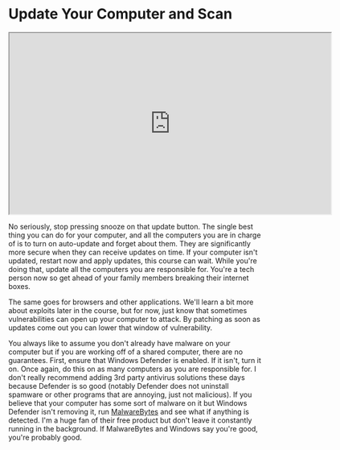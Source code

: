 # Update Your Computer and Scan

<iframe allowfullscreen height="360" src="https://www.youtube.com/embed/qnK9IHXhiqw?wmode=opaque" width="640"></iframe>  

No seriously, stop pressing snooze on that update button. The single
best thing you can do for your computer, and all the computers you are
in charge of is to turn on auto-update and forget about them. They are
significantly more secure when they can receive updates on time. If your
computer isn't updated, restart now and apply updates, this course can
wait. While you're doing that, update all the computers you are
responsible for. You're a tech person now so get ahead of your family
members breaking their internet boxes.

The same goes for browsers and other applications. We'll learn a bit
more about exploits later in the course, but for now, just know that
sometimes vulnerabilities can open up your computer to attack. By
patching as soon as updates come out you can lower that window of
vulnerability.

You always like to assume you don't already have malware on your
computer but if you are working off of a shared computer, there are no
guarantees. First, ensure that Windows Defender is enabled. If it isn't,
turn it on. Once again, do this on as many computers as you are
responsible for. I don't really recommend adding 3rd party antivirus
solutions these days because Defender is so good (notably Defender does
not uninstall spamware or other programs that are annoying, just not
malicious). If you believe that your computer has some sort of malware
on it but Windows Defender isn't removing it, run
<a href="https://www.malwarebytes.com/mwb-download/" rel="noopener"
target="_blank">MalwareBytes</a> and see what if anything is detected.
I'm a huge fan of their free product but don't leave it constantly
running in the background. If MalwareBytes and Windows say you're good,
you're probably good.
